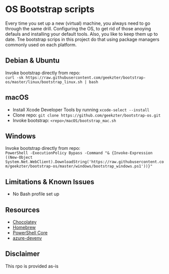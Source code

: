 # OS Bootstrap scripts
Every time you set up a new (virtual) machine, you always need to go through the same drill. Configuring the OS, to get rid of those anoying defauls and installing your default tools. Also, you like to keep them up to date. Tne bootstrap scrips in this project do that using package managers commonly used on each platform.

## Debian & Ubuntu
Invoke bootstrap directly from repo:   
`curl -sk https://raw.githubusercontent.com/geekzter/bootstrap-os/master/linux/bootstrap_linux.sh | bash`

## macOS
- Install Xcode Developer Tools by running `xcode-select --install`
- Clone repo: `git clone https://github.com/geekzter/bootstrap-os.git`
- Invoke bootstrap: `<repo>/macOS/bootstrap_mac.sh`

## Windows
Invoke bootstrap directly from repo:   
`PowerShell -ExecutionPolicy Bypass -Command "& {Invoke-Expression ((New-Object System.Net.WebClient).DownloadString('https://raw.githubusercontent.com/geekzter/bootstrap-os/master/windows/bootstrap_windows.ps1'))}"`

## Limitations & Known Issues
- No Bash profile set up

## Resources
- [Chocolatey](https://chocolatey.org/)
- [Homebrew](https://brew.sh/)
- [PowerShell Core](https://github.com/PowerShell/PowerShell)
- [azure-devenv](https://github.com/geekzter/azure-devenv)

## Disclaimer
This rpo is provided as-is
